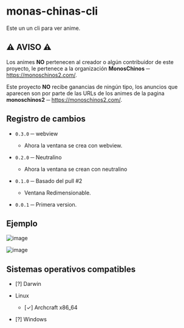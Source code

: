 # **monas-chinas-cli**
Este un un cli para ver anime.

## ⚠️ **AVISO** ⚠️
Los animes **NO** pertenecen al creador o algún contribuidor de este proyecto,
le pertenece a la organización **MonosChinos** ─ https://monoschinos2.com/.

Este proyecto **NO** recibe ganancias de ningún tipo, los anuncios que aparecen son por parte de las URLs de los animes de la pagina **monoschinos2** ─ https://monoschinos2.com/.

## **Registro de cambios**
- `0.3.0` ─ webview
  + Ahora la ventana se crea con webview.

- `0.2.0` ─ Neutralino
  + Ahora la ventana se crean con neutralino

- `0.1.0` ─ Basado del pull #2
  + Ventana Redimensionable.

- `0.0.1` ─ Primera version.

## **Ejemplo**
![image](https://user-images.githubusercontent.com/78381898/143662402-db7a84b8-fb9d-41ef-8e38-0625540ce75d.png)

![image](https://user-images.githubusercontent.com/78381898/143662416-b45e7750-3ff2-4ff8-9e06-f8fc1ef0ce8e.png)

## Sistemas operativos compatibles

- [?] Darwin

- Linux
  
  + [✓] Archcraft x86_64

- [?] Windows